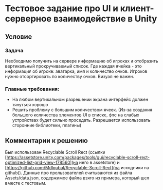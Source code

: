 # Тестовое задание про UI и клиент-серверное взаимодействие в Unity

## Условие
### Задача
Необходимо получить на сервере информацию об игроках и отобразить вертикальный прокручиваемый список. Где каждая ячейка - это информация об игроке: аватарка, имя и количество очков. Игроков нужно отсортировать по количеству очков. Визуал не важен.
### Главные требования:
* На любом вертикальном разрешении экрана интерфейс должен тянуться хорошо
* Решить проблему с большим количеством ячеек. (Из-за создания большого количества элементов UI в списке, фпс на слабых устройствах будет сильно проседать. Разрешается использовать сторонние библиотеки, плагины)

## Комментарии к решению 
Был использован Recyclable Scroll Rect (ссылки [https://assetstore.unity.com/packages/tools/gui/recyclable-scroll-rect-optimized-list-grid-view-178560](на него в assetstore) и [https://github.com/MdIqubal/Recyclable-Scroll-Rect](на исходники на github)).
Данные про прользователей считываются из файла Assets/data.json, содержимое файла взято из примера, который шел вместе с тестовым.
